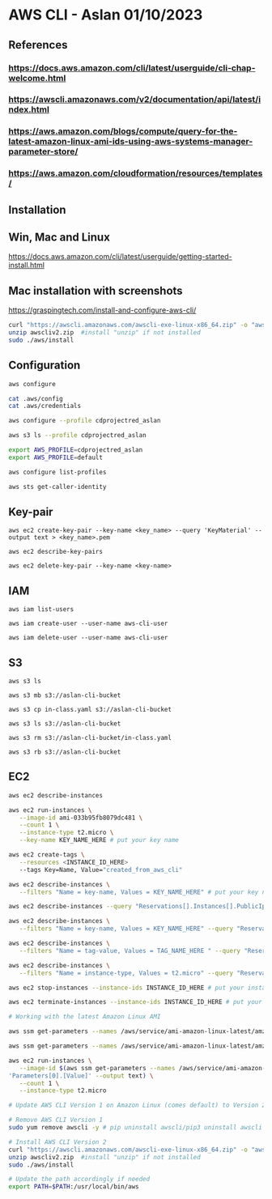 # AWS CLI - Aslan 01/10/2023

## References

### <https://docs.aws.amazon.com/cli/latest/userguide/cli-chap-welcome.html>

### <https://awscli.amazonaws.com/v2/documentation/api/latest/index.html>

### <https://aws.amazon.com/blogs/compute/query-for-the-latest-amazon-linux-ami-ids-using-aws-systems-manager-parameter-store/>

### <https://aws.amazon.com/cloudformation/resources/templates/>

## Installation

## Win, Mac and Linux

<https://docs.aws.amazon.com/cli/latest/userguide/getting-started-install.html>

## Mac installation with screenshots

<https://graspingtech.com/install-and-configure-aws-cli/>

``` bash
curl "https://awscli.amazonaws.com/awscli-exe-linux-x86_64.zip" -o "awscliv2.zip"
unzip awscliv2.zip  #install "unzip" if not installed
sudo ./aws/install
```

## Configuration

```bash
aws configure

cat .aws/config
cat .aws/credentials

aws configure --profile cdprojectred_aslan

aws s3 ls --profile cdprojectred_aslan

export AWS_PROFILE=cdprojectred_aslan
export AWS_PROFILE=default

aws configure list-profiles

aws sts get-caller-identity
```

## Key-pair

```text
aws ec2 create-key-pair --key-name <key_name> --query 'KeyMaterial' --output text > <key_name>.pem

aws ec2 describe-key-pairs

aws ec2 delete-key-pair --key-name <key-name>
```

## IAM

```text
aws iam list-users

aws iam create-user --user-name aws-cli-user

aws iam delete-user --user-name aws-cli-user
```

## S3

```text
aws s3 ls

aws s3 mb s3://aslan-cli-bucket

aws s3 cp in-class.yaml s3://aslan-cli-bucket

aws s3 ls s3://aslan-cli-bucket

aws s3 rm s3://aslan-cli-bucket/in-class.yaml

aws s3 rb s3://aslan-cli-bucket
```

## EC2

```bash
aws ec2 describe-instances

aws ec2 run-instances \
   --image-id ami-033b95fb8079dc481 \
   --count 1 \
   --instance-type t2.micro \
   --key-name KEY_NAME_HERE # put your key name

aws ec2 create-tags \
   --resources <INSTANCE_ID_HERE>
   --tags Key=Name, Value="created_from_aws_cli"

aws ec2 describe-instances \
   --filters "Name = key-name, Values = KEY_NAME_HERE" # put your key name

aws ec2 describe-instances --query "Reservations[].Instances[].PublicIpAddress[]"

aws ec2 describe-instances \
   --filters "Name = key-name, Values = KEY_NAME_HERE" --query "Reservations[].Instances[].PublicIpAddress[]" # put your key name

aws ec2 describe-instances \
   --filters "Name = tag-value, Values = TAG_NAME_HERE " --query "Reservations[].Instances[].PublicIpAddress[]" 

aws ec2 describe-instances \
   --filters "Name = instance-type, Values = t2.micro" --query "Reservations[].Instances[].InstanceId[]"

aws ec2 stop-instances --instance-ids INSTANCE_ID_HERE # put your instance id

aws ec2 terminate-instances --instance-ids INSTANCE_ID_HERE # put your instance id

# Working with the latest Amazon Linux AMI

aws ssm get-parameters --names /aws/service/ami-amazon-linux-latest/amzn2-ami-hvm-x86_64-gp2 --region us-east-1

aws ssm get-parameters --names /aws/service/ami-amazon-linux-latest/amzn2-ami-hvm-x86_64-gp2 --query 'Parameters[0].[Value]' --output text

aws ec2 run-instances \
   --image-id $(aws ssm get-parameters --names /aws/service/ami-amazon-linux-latest/amzn2-ami-hvm-x86_64-gp2 --query 
'Parameters[0].[Value]' --output text) \
   --count 1 \
   --instance-type t2.micro

# Update AWS CLI Version 1 on Amazon Linux (comes default) to Version 2

# Remove AWS CLI Version 1
sudo yum remove awscli -y # pip uninstall awscli/pip3 uninstall awscli might also work depending on the image

# Install AWS CLI Version 2
curl "https://awscli.amazonaws.com/awscli-exe-linux-x86_64.zip" -o "awscliv2.zip"
unzip awscliv2.zip  #install "unzip" if not installed
sudo ./aws/install

# Update the path accordingly if needed
export PATH=$PATH:/usr/local/bin/aws
```
